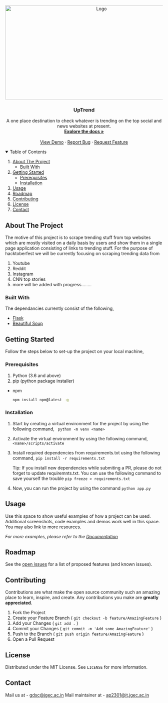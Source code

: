 <!-- PROJECT LOGO -->
<br />
<p align="center">
  <a href="https://github.com/gdscjgec">
    <img src="https://cdn.searchenginejournal.com/wp-content/uploads/2020/12/trend-analysis-featured-image-5fd86ec3e9583-760x400.jpg" alt="Logo" width="600" height="300">
  </a>

  <h3 align="center">UpTrend</h3>

  <p align="center">
    A one place destination to check whatever is trending on the top social and news websites at present.
    <br />
    <a href=""><strong>Explore the docs »</strong></a>
    <br />
    <br />
    <a href="">View Demo</a>
    ·
    <a href="">Report Bug</a>
    ·
    <a href="">Request Feature</a>
  </p>
</p>

<!-- TABLE OF CONTENTS -->
<details open="open">
  <summary>Table of Contents</summary>
  <ol>
    <li>
      <a href="#about-the-project">About The Project</a>
      <ul>
        <li><a href="#built-with">Built With</a></li>
      </ul>
    </li>
    <li>
      <a href="#getting-started">Getting Started</a>
      <ul>
        <li><a href="#prerequisites">Prerequisites</a></li>
        <li><a href="#installation">Installation</a></li>
      </ul>
    </li>
    <li><a href="#usage">Usage</a></li>
    <li><a href="#roadmap">Roadmap</a></li>
    <li><a href="#contributing">Contributing</a></li>
    <li><a href="#license">License</a></li>
    <li><a href="#contact">Contact</a></li>
  </ol>
</details>

<!-- ABOUT THE PROJECT -->

## About The Project

The motive of this project is to scrape trending stuff from top websites which are mostly visited on a daily basis by users and show them in a single page application consisting of links to trending stuff.
For the purpose of hacktoberfest we will be currently focusing on scraping trending data from 
1) Youtube
2) Reddit
3) Instagram
4) CNN top stories
5) more will be added with progress........

### Built With

The dependancies currently consist of the following,

- [Flask](https://flask-doc.readthedocs.io/en/latest/)
- [Beautiful Soup](https://beautiful-soup-4.readthedocs.io/en/latest/)

<!-- GETTING STARTED -->

## Getting Started

Follow the steps below to set-up the project on your local machine,

### Prerequisites

1) Python (3.6 and above)
2) pip (python package installer)

- npm
  ```sh
  npm install npm@latest -g
  ```

### Installation

1. Start by creating a virtual environment for the project by using the following command,
   ``` python -m venv <name>```
2. Activate the virtual environment by using the following command,
   ``` <name>/scripts/activate```
3. Install required dependencies from requirements.txt using the following command,
   ```pip install -r requirements.txt```

   Tip: If you install new dependencies while submiting a PR, please do not forget to update requiremnts.txt. You can use the following command to save yourself the trouble
        ```pip freeze > requirements.txt```

4. Now, you can run the project by using the command 
   ```python app.py```

<!-- USAGE EXAMPLES -->

## Usage

Use this space to show useful examples of how a project can be used. Additional screenshots, code examples and demos work well in this space. You may also link to more resources.

_For more examples, please refer to the [Documentation](https://example.com)_

<!-- ROADMAP -->

## Roadmap

See the [open issues](https://github.com/gdscjgec) for a list of proposed features (and known issues).

<!-- CONTRIBUTING -->

## Contributing

Contributions are what make the open source community such an amazing place to learn, inspire, and create. Any contributions you make are **greatly appreciated**.

1. Fork the Project
2. Create your Feature Branch ( `git checkout -b feature/AmazingFeature` )
3. Add your Changes ( `git add .` )
4. Commit your Changes ( `git commit -m 'Add some AmazingFeature'` )
5. Push to the Branch ( `git push origin feature/AmazingFeature` )
6. Open a Pull Request

<!-- LICENSE -->

## License

Distributed under the MIT License. See `LICENSE` for more information.

<!-- CONTACT -->

## Contact

Mail us at - gdsc@jgec.ac.in
Mail maintainer at - ap2301@it.jgec.ac.in
